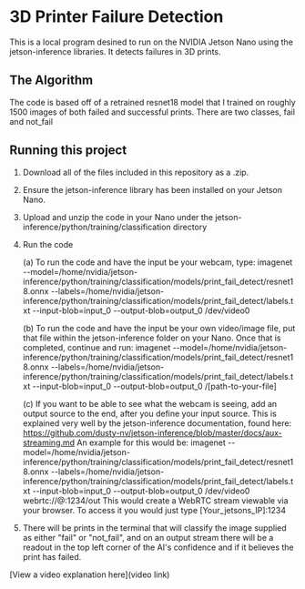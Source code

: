 # 3D Printer Failure Detection

This is a local program desined to run on the NVIDIA Jetson Nano using the jetson-inference libraries. It detects failures in 3D prints.

## The Algorithm

The code is based off of a retrained resnet18 model that I trained on roughly 1500 images of both failed and successful prints. There are two classes, fail and not_fail

## Running this project

1. Download all of the files included in this repository as a .zip.
2. Ensure the jetson-inference library has been installed on your Jetson Nano.
3. Upload and unzip the code in your Nano under the jetson-inference/python/training/classification directory
4. Run the code
        
   (a) To run the code and have the input be your webcam, type: imagenet --model=/home/nvidia/jetson-inference/python/training/classification/models/print_fail_detect/resnet18.onnx --labels=/home/nvidia/jetson-inference/python/training/classification/models/print_fail_detect/labels.txt --input-blob=input_0 --output-blob=output_0 /dev/video0
        
   (b) To run the code and have the input be your own video/image file, put that file within the jetson-inference folder on your Nano. Once that is completed, continue and run: imagenet --model=/home/nvidia/jetson-inference/python/training/classification/models/print_fail_detect/resnet18.onnx --labels=/home/nvidia/jetson-inference/python/training/classification/models/print_fail_detect/labels.txt --input-blob=input_0 --output-blob=output_0 /[path-to-your-file]

   (c) If you want to be able to see what the webcam is seeing, add an output source to the end, after you define your input source. This is explained very well by the jetson-inference documentation, found here: https://github.com/dusty-nv/jetson-inference/blob/master/docs/aux-streaming.md
   An example for this would be: imagenet --model=/home/nvidia/jetson-inference/python/training/classification/models/print_fail_detect/resnet18.onnx --labels=/home/nvidia/jetson-inference/python/training/classification/models/print_fail_detect/labels.txt --input-blob=input_0 --output-blob=output_0 /dev/video0 webrtc://@:1234/out
   This would create a WebRTC stream viewable via your browser. To access it you would just type [Your_jetsons_IP]:1234 
        
5. There will be prints in the terminal that will classify the image supplied as either "fail" or "not_fail", and on an output stream there will be a readout in the top left corner of the AI's confidence and if it believes the print has failed.

[View a video explanation here](video link)
